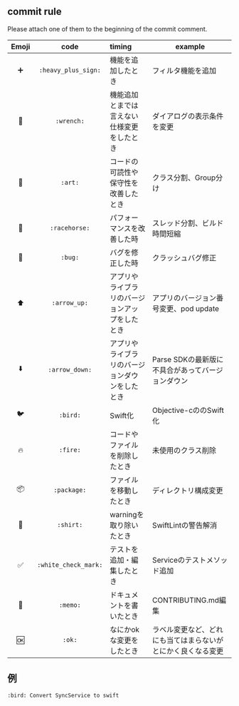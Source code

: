 ## commit rule
Please attach one of them to the beginning of the commit comment.

| Emoji | code | timing | example |
| :---: | :---: | :--- | --- |
| :heavy_plus_sign: | `:heavy_plus_sign:` | 機能を追加したとき | フィルタ機能を追加 |
| :wrench: | `:wrench:` | 機能追加とまでは言えない仕様変更をしたとき | ダイアログの表示条件を変更 |
| :art: | `:art:` | コードの可読性や保守性を改善したとき | クラス分割、Group分け |
| :racehorse: | `:racehorse:` | パフォーマンスを改善した時 | スレッド分割、ビルド時間短縮 |
| :bug: | `:bug:` | バグを修正した時 | クラッシュバグ修正 |
| :arrow_up: | `:arrow_up:` | アプリやライブラリのバージョンアップをしたとき | アプリのバージョン番号変更、pod update |
| :arrow_down: | `:arrow_down:` | アプリやライブラリのバージョンダウンをしたとき | Parse SDKの最新版に不具合があってバージョンダウン |
| :bird: | `:bird:` | Swift化 | Objective-cののSwift化 |
| :fire: | `:fire:` | コードやファイルを削除したとき | 未使用のクラス削除 |
| :package:  | `:package:` | ファイルを移動したとき | ディレクトリ構成変更 |
| :shirt: | `:shirt:` | warningを取り除いたとき | SwiftLintの警告解消 |
| :white_check_mark: | `:white_check_mark:` | テストを追加・編集したとき | Serviceのテストメソッド追加 |
| :memo: | `:memo:` | ドキュメントを書いたとき | CONTRIBUTING.md編集 | :green_heart: | `:green_heart:` | Jenkins用に何かを変更したとき | scriptsディレクトリ内のファイルを差し替え |
| :ok: | `:ok:` | なにかokな変更をしたとき | ラベル変更など、どれにも当てはまらないがとにかく良くなる変更 |

## 例
```
:bird: Convert SyncService to swift
```
